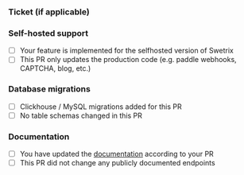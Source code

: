 <!-- Please describe your changes using the checklist below. -->

<!-- URL of the ticket at https://github.com/Swetrix/roadmap -->
<!-- if there's no ticket for this task, just write N/A -->
### Ticket (if applicable)

### Self-hosted support
- [ ] Your feature is implemented for the selfhosted version of Swetrix
- [ ] This PR only updates the production code (e.g. paddle webhooks, CAPTCHA, blog, etc.)

### Database migrations
- [ ] Clickhouse / MySQL migrations added for this PR
- [ ] No table schemas changed in this PR

### Documentation
- [ ] You have updated the [documentation](https://github.com/swetrix/docs) according to your PR
- [ ] This PR did not change any publicly documented endpoints
